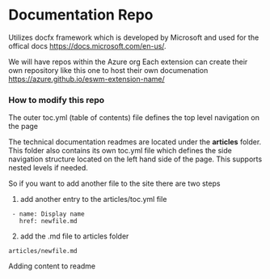 Documentation Repo
====
Utilizes docfx framework which is developed by Microsoft and used for the offical docs https://docs.microsoft.com/en-us/.   

We will have repos within the Azure org
Each extension can create their own repository like this one to host their own documenation
https://azure.github.io/eswm-extension-name/


### How to modify this repo
The outer toc.yml (table of contents) file defines the top level navigation on the page

The technical documentation readmes are located under the **articles** folder. This folder also contains its own toc.yml file which defines the side navigation structure located on the left hand side of the page. This supports nested levels if needed. 

So if you want to add another file to the site there are two steps  
1. add another entry to the articles/toc.yml file  
```
 - name: Display name
   href: newfile.md 
```

2. add the .md file to articles folder
``` 
articles/newfile.md
```


Adding content to readme
